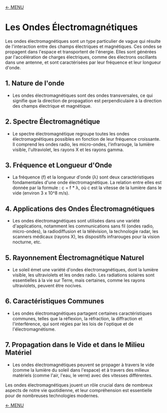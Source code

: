 [<- MENU](../README.md)
# Les Ondes Électromagnétiques

Les ondes électromagnétiques sont un type particulier de vague qui résulte de l'interaction entre des champs électriques et magnétiques. Ces ondes se propagent dans l'espace et transportent de l'énergie. Elles sont générées par l'accélération de charges électriques, comme des électrons oscillants dans une antenne, et sont caractérisées par leur fréquence et leur longueur d'onde.

## 1. Nature de l'onde
- Les ondes électromagnétiques sont des ondes transversales, ce qui signifie que la direction de propagation est perpendiculaire à la direction des champs électrique et magnétique.

## 2. Spectre Électromagnétique
- Le spectre électromagnétique regroupe toutes les ondes électromagnétiques possibles en fonction de leur fréquence croissante. Il comprend les ondes radio, les micro-ondes, l'infrarouge, la lumière visible, l'ultraviolet, les rayons X et les rayons gamma.

## 3. Fréquence et Longueur d'Onde
- La fréquence (f) et la longueur d'onde (λ) sont deux caractéristiques fondamentales d'une onde électromagnétique. La relation entre elles est donnée par la formule : c = f * λ, où c est la vitesse de la lumière dans le vide (environ 3 x 10^8 m/s).

## 4. Applications des Ondes Électromagnétiques
- Les ondes électromagnétiques sont utilisées dans une variété d'applications, notamment les communications sans fil (ondes radio, micro-ondes), la radiodiffusion et la télévision, la technologie radar, les scanners médicaux (rayons X), les dispositifs infrarouges pour la vision nocturne, etc.

## 5. Rayonnement Électromagnétique Naturel
- Le soleil émet une variété d'ondes électromagnétiques, dont la lumière visible, les ultraviolets et les ondes radio. Les radiations solaires sont essentielles à la vie sur Terre, mais certaines, comme les rayons ultraviolets, peuvent être nocives.

## 6. Caractéristiques Communes
- Les ondes électromagnétiques partagent certaines caractéristiques communes, telles que la réflexion, la réfraction, la diffraction et l'interférence, qui sont régies par les lois de l'optique et de l'électromagnétisme.

## 7. Propagation dans le Vide et dans le Milieu Matériel
- Les ondes électromagnétiques peuvent se propager à travers le vide (comme la lumière du soleil dans l'espace) et à travers des milieux matériels (comme l'air, l'eau, le verre) avec des vitesses différentes.

Les ondes électromagnétiques jouent un rôle crucial dans de nombreux aspects de notre vie quotidienne, et leur compréhension est essentielle pour de nombreuses technologies modernes.

[<- MENU](../README.md)
